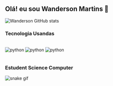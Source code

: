 ## Olá! eu sou Wanderson Martins 👋

![Wanderson GitHub stats](https://github-readme-stats.vercel.app/api?username=Wanderson-Martins&show_icons=true&theme=radical)

### Tecnologia Usandas

<div style="display: inline_block"></br>
<img align="center" alt="python" src= "https://img.shields.io/badge/Python-14354C?style=for-the-badge&logo=python&logoColor=white" />
<img align="center" alt="python" src= "https://img.shields.io/badge/MySQL-005C84?style=for-the-badge&logo=mysql&logoColor=white" />
<img align="center" alt="python" src= "https://img.shields.io/badge/Microsoft_Excel-217346?style=for-the-badge&logo=microsoft-excel&logoColor=white" />
</div></br>

### Estudent Science Computer
![snake gif](https://github.com/Wanderson-Martins/Wanderson-Martins/blob/output/github-contribution-grid-snake.gif)

